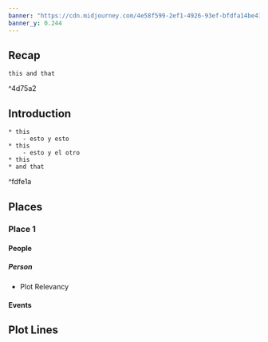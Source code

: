 ```yaml
---
banner: "https://cdn.midjourney.com/4e58f599-2ef1-4926-93ef-bfdfa14be419/0_2.png"
banner_y: 0.244
---
```



## Recap

```ad-ad-qr
this and that
```

^4d75a2

## Introduction

```ad-go
* this
	- esto y esto
* this 
	- esto y el otro
* this 
* and that
```

^fdfe1a
## Places

### Place 1
#### People 
##### Person
 * Plot Relevancy
#### Events




## Plot Lines


